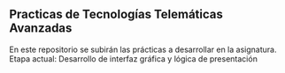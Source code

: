 Practicas de Tecnologías Telemáticas Avanzadas
----------------------------------------------
En este repositorio se subirán las prácticas a desarrollar en la asignatura.
Etapa actual: Desarrollo de interfaz gráfica y lógica de presentación

